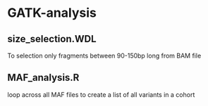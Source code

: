 # GATK-analysis

## size_selection.WDL
To selection only fragments between 90-150bp long from BAM file

## MAF_analysis.R
loop across all MAF files to create a list of all variants in a cohort
